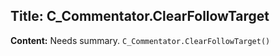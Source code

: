 ## Title: C_Commentator.ClearFollowTarget

**Content:**
Needs summary.
`C_Commentator.ClearFollowTarget()`